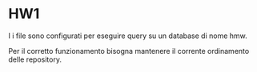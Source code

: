 # HW1
I i file sono configurati per eseguire query su un database di nome hmw.

Per il corretto funzionamento bisogna mantenere il corrente ordinamento delle repository.
